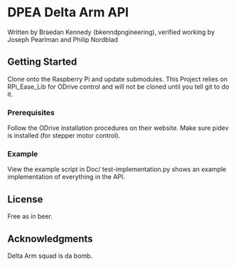 # DPEA Delta Arm API

Written by Braedan Kennedy (bkenndpngineering), verified working by Joseph Pearlman and Philip Nordblad

## Getting Started

Clone onto the Raspberry Pi and update submodules. This Project relies on RPi_Ease_Lib for ODrive control and will not be cloned until you tell git to do it.

### Prerequisites

Follow the ODrive installation procedures on their website.
Make sure pidev is installed (for stepper motor control).

### Example

View the example script in Doc/
test-implementation.py shows an example implementation of everything in the API.

## License

Free as in beer.

## Acknowledgments

Delta Arm squad is da bomb.

